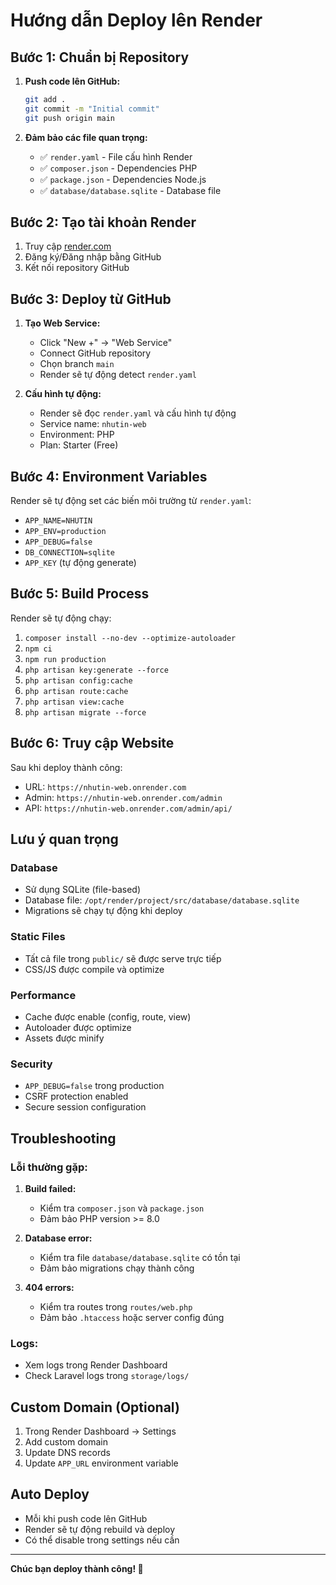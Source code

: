 # Hướng dẫn Deploy lên Render

## Bước 1: Chuẩn bị Repository

1. **Push code lên GitHub:**
   ```bash
   git add .
   git commit -m "Initial commit"
   git push origin main
   ```

2. **Đảm bảo các file quan trọng:**
   - ✅ `render.yaml` - File cấu hình Render
   - ✅ `composer.json` - Dependencies PHP
   - ✅ `package.json` - Dependencies Node.js
   - ✅ `database/database.sqlite` - Database file

## Bước 2: Tạo tài khoản Render

1. Truy cập [render.com](https://render.com)
2. Đăng ký/Đăng nhập bằng GitHub
3. Kết nối repository GitHub

## Bước 3: Deploy từ GitHub

1. **Tạo Web Service:**
   - Click "New +" → "Web Service"
   - Connect GitHub repository
   - Chọn branch `main`
   - Render sẽ tự động detect `render.yaml`

2. **Cấu hình tự động:**
   - Render sẽ đọc `render.yaml` và cấu hình tự động
   - Service name: `nhutin-web`
   - Environment: PHP
   - Plan: Starter (Free)

## Bước 4: Environment Variables

Render sẽ tự động set các biến môi trường từ `render.yaml`:

- `APP_NAME=NHUTIN`
- `APP_ENV=production`
- `APP_DEBUG=false`
- `DB_CONNECTION=sqlite`
- `APP_KEY` (tự động generate)

## Bước 5: Build Process

Render sẽ tự động chạy:

1. `composer install --no-dev --optimize-autoloader`
2. `npm ci`
3. `npm run production`
4. `php artisan key:generate --force`
5. `php artisan config:cache`
6. `php artisan route:cache`
7. `php artisan view:cache`
8. `php artisan migrate --force`

## Bước 6: Truy cập Website

Sau khi deploy thành công:
- URL: `https://nhutin-web.onrender.com`
- Admin: `https://nhutin-web.onrender.com/admin`
- API: `https://nhutin-web.onrender.com/admin/api/`

## Lưu ý quan trọng

### Database
- Sử dụng SQLite (file-based)
- Database file: `/opt/render/project/src/database/database.sqlite`
- Migrations sẽ chạy tự động khi deploy

### Static Files
- Tất cả file trong `public/` sẽ được serve trực tiếp
- CSS/JS được compile và optimize

### Performance
- Cache được enable (config, route, view)
- Autoloader được optimize
- Assets được minify

### Security
- `APP_DEBUG=false` trong production
- CSRF protection enabled
- Secure session configuration

## Troubleshooting

### Lỗi thường gặp:

1. **Build failed:**
   - Kiểm tra `composer.json` và `package.json`
   - Đảm bảo PHP version >= 8.0

2. **Database error:**
   - Kiểm tra file `database/database.sqlite` có tồn tại
   - Đảm bảo migrations chạy thành công

3. **404 errors:**
   - Kiểm tra routes trong `routes/web.php`
   - Đảm bảo `.htaccess` hoặc server config đúng

### Logs:
- Xem logs trong Render Dashboard
- Check Laravel logs trong `storage/logs/`

## Custom Domain (Optional)

1. Trong Render Dashboard → Settings
2. Add custom domain
3. Update DNS records
4. Update `APP_URL` environment variable

## Auto Deploy

- Mỗi khi push code lên GitHub
- Render sẽ tự động rebuild và deploy
- Có thể disable trong settings nếu cần

---

**Chúc bạn deploy thành công! 🚀**
